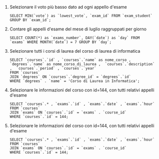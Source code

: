 
1. Selezionare il voto più basso dato ad ogni appello d'esame 
    ```
    SELECT MIN(`vote`) as `lowest_vote`, `exam_id` FROM `exam_student` GROUP BY `exam_id`;
    ```

2. Contare gli appelli d'esame del mese di luglio raggruppati per giorno
    ```
    SELECT COUNT(*) as `exams_number`, DAY(`date`) as `day` FROM `exams` WHERE MONTH(`date`) = 7 GROUP BY `day`;
    ```

3. Selezionare tutti i corsi di laurea del corso di laurea di informatica
    ```
    SELECT `courses`.`id` , `courses`.`name` as nome_corso , `degrees`.`name` as nome_corso_di_laurea ,  `courses`.`description` ,  `courses`.`period` , `courses`.`year`
    FROM `courses`
    JOIN `degrees` ON `courses`.`degree_id` = `degrees`.`id`
    WHERE `degrees` . `name` = 'Corso di Laurea in Informatica';
    ```

4. Selezionare le informazioni del corso con id=144, con tutti relativi appelli d'esame 
    ```
    SELECT `courses`.* , `exams`.`id` , `exams`.`date` , `exams`.`hour`
    FROM `courses`
    JOIN `exams` ON `courses`.`id` = `exams` . `course_id`
    WHERE `courses`.`id` = 144;
    ```
    
5. Selezionare le informazioni del corso con id=144, con tutti relativi appelli d'esame 
    ```
    SELECT `courses`.* , `exams`.`id` , `exams`.`date` , `exams`.`hour`
    FROM `courses`
    JOIN `exams` ON `courses`.`id` = `exams` . `course_id`
    WHERE `courses`.`id` = 144;
    ```





